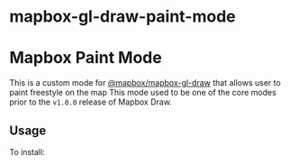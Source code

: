 # mapbox-gl-draw-paint-mode

# Mapbox Paint Mode

This is a custom mode for [@mapbox/mapbox-gl-draw]() that allows user to paint freestyle on the map
This mode used to be one of the core modes prior to the `v1.0.0` release of Mapbox Draw.

## Usage

To install:
